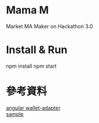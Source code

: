 # Mama M

Market MA Maker on Hackathon 3.0

# Install & Run

  npm install
  npm start


# 參考資料

[angular wallet-adapter](https://github.com/heavy-duty/platform/tree/master/libs/wallet-adapter/data-access)  
[sample](https://github.com/danmt/wallet-adapter-angular-sample)  
